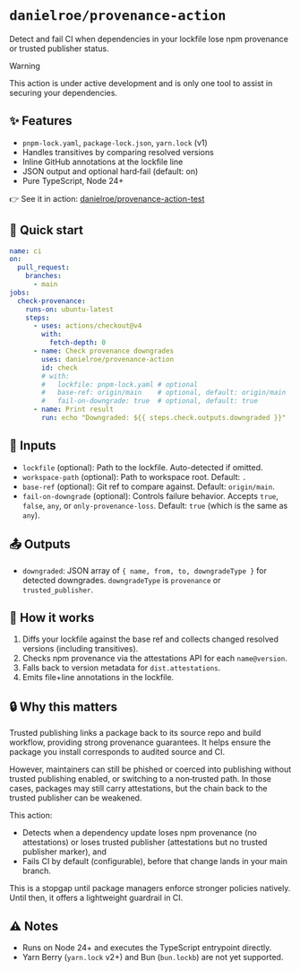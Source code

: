 # `danielroe/provenance-action`

Detect and fail CI when dependencies in your lockfile lose npm provenance or trusted publisher status.

> [!WARNING]  
> This action is under active development and is only one tool to assist in securing your dependencies.

## ✨ Features
- `pnpm-lock.yaml`, `package-lock.json`, `yarn.lock` (v1)
- Handles transitives by comparing resolved versions
- Inline GitHub annotations at the lockfile line
- JSON output and optional hard‑fail (default: on)
- Pure TypeScript, Node 24+

👉 See it in action: [danielroe/provenance-action-test](https://github.com/danielroe/provenance-action-test)

## 🚀 Quick start
```yaml
name: ci
on:
  pull_request:
    branches:
      - main
jobs:
  check-provenance:
    runs-on: ubuntu-latest
    steps:
      - uses: actions/checkout@v4
        with:
          fetch-depth: 0
      - name: Check provenance downgrades
        uses: danielroe/provenance-action
        id: check
        # with:
        #   lockfile: pnpm-lock.yaml # optional
        #   base-ref: origin/main    # optional, default: origin/main
        #   fail-on-downgrade: true  # optional, default: true
      - name: Print result
        run: echo "Downgraded: ${{ steps.check.outputs.downgraded }}"
```

## 🔧 Inputs
- `lockfile` (optional): Path to the lockfile. Auto-detected if omitted.
- `workspace-path` (optional): Path to workspace root. Default: `.`
- `base-ref` (optional): Git ref to compare against. Default: `origin/main`.
- `fail-on-downgrade` (optional): Controls failure behavior. Accepts `true`, `false`, `any`, or `only-provenance-loss`. Default: `true` (which is the same as `any`).

## 📤 Outputs
- `downgraded`: JSON array of `{ name, from, to, downgradeType }` for detected downgrades. `downgradeType` is `provenance` or `trusted_publisher`.

## 🧠 How it works
1. Diffs your lockfile against the base ref and collects changed resolved versions (including transitives).
2. Checks npm provenance via the attestations API for each `name@version`.
3. Falls back to version metadata for `dist.attestations`.
4. Emits file+line annotations in the lockfile.

## 🔒 Why this matters
Trusted publishing links a package back to its source repo and build workflow, providing strong provenance guarantees. It helps ensure the package you install corresponds to audited source and CI.

However, maintainers can still be phished or coerced into publishing without trusted publishing enabled, or switching to a non‑trusted path. In those cases, packages may still carry attestations, but the chain back to the trusted publisher can be weakened.

This action:
- Detects when a dependency update loses npm provenance (no attestations) or loses trusted publisher (attestations but no trusted publisher marker), and
- Fails CI by default (configurable), before that change lands in your main branch.

This is a stopgap until package managers enforce stronger policies natively. Until then, it offers a lightweight guardrail in CI.

## ⚠️ Notes
- Runs on Node 24+ and executes the TypeScript entrypoint directly.
- Yarn Berry (`yarn.lock` v2+) and Bun (`bun.lockb`) are not yet supported.
